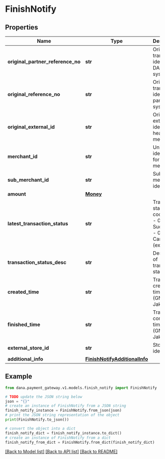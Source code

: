 # FinishNotify


## Properties

Name | Type | Description | Notes
------------ | ------------- | ------------- | -------------
**original_partner_reference_no** | **str** | Original transaction identifier on DANA system | 
**original_reference_no** | **str** | Original transaction identifier on partner system | 
**original_external_id** | **str** | Original external identifier on header message | [optional] 
**merchant_id** | **str** | Unique identifier for each merchant | 
**sub_merchant_id** | **str** | Sub merchant identifier | [optional] 
**amount** | [**Money**](Money.md) |  | 
**latest_transaction_status** | **str** | Transaction status code:<br /> - 00 &#x3D; Success<br /> - 05 &#x3D; Cancelled (expired)<br />  | 
**transaction_status_desc** | **str** | Description of transaction status | [optional] 
**created_time** | **str** | Transaction creation time (GMT+7, Jakarta) | 
**finished_time** | **str** | Transaction completion time (GMT+7, Jakarta) | 
**external_store_id** | **str** | Store identifier | [optional] 
**additional_info** | [**FinishNotifyAdditionalInfo**](FinishNotifyAdditionalInfo.md) |  | [optional] 

## Example

```python
from dana.payment_gateway.v1.models.finish_notify import FinishNotify

# TODO update the JSON string below
json = "{}"
# create an instance of FinishNotify from a JSON string
finish_notify_instance = FinishNotify.from_json(json)
# print the JSON string representation of the object
print(FinishNotify.to_json())

# convert the object into a dict
finish_notify_dict = finish_notify_instance.to_dict()
# create an instance of FinishNotify from a dict
finish_notify_from_dict = FinishNotify.from_dict(finish_notify_dict)
```
[[Back to Model list]](../README.md#documentation-for-models) [[Back to API list]](../README.md#documentation-for-api-endpoints) [[Back to README]](../README.md)


